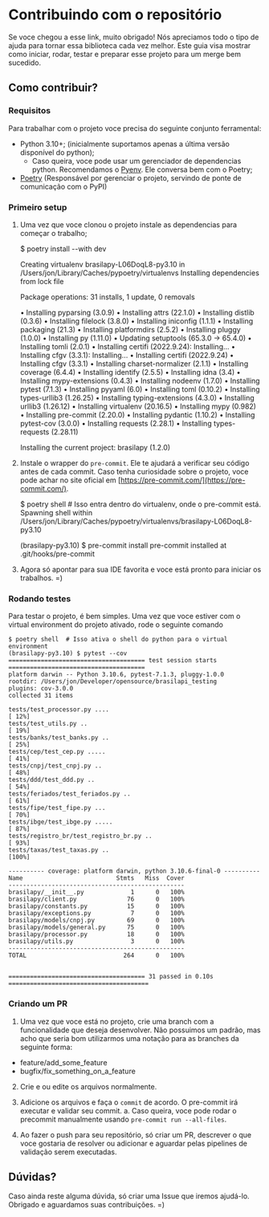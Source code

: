 # Contribuindo com o repositório

Se voce chegou a esse link, muito obrigado! Nós apreciamos todo o tipo de ajuda para tornar essa biblioteca cada vez melhor.
Este guia visa mostrar como iniciar, rodar, testar e preparar esse projeto para um merge bem sucedido.

## Como contribuir?

### Requisitos
Para trabalhar com o projeto voce precisa do seguinte conjunto ferramental:
* Python 3.10+; (inicialmente suportamos apenas a última versão disponível do python);
  * Caso queira, voce pode usar um gerenciador de dependencias python. Recomendamos o [Pyenv](https://github.com/pyenv/pyenv). Ele conversa bem com o Poetry;
* [Poetry](https://python-poetry.org/) (Responsável por gerenciar o projeto, servindo de ponte de comunicação com o PyPI)

### Primeiro setup
1. Uma vez que voce clonou o projeto instale as dependencias para começar o trabalho;


    $ poetry install --with dev

    Creating virtualenv brasilapy-L06DoqL8-py3.10 in /Users/jon/Library/Caches/pypoetry/virtualenvs
    Installing dependencies from lock file

    Package operations: 31 installs, 1 update, 0 removals

    • Installing pyparsing (3.0.9)
    • Installing attrs (22.1.0)
    • Installing distlib (0.3.6)
    • Installing filelock (3.8.0)
    • Installing iniconfig (1.1.1)
    • Installing packaging (21.3)
    • Installing platformdirs (2.5.2)
    • Installing pluggy (1.0.0)
    • Installing py (1.11.0)
    • Updating setuptools (65.3.0 -> 65.4.0)
    • Installing tomli (2.0.1)
    • Installing certifi (2022.9.24): Installing...
    • Installing cfgv (3.3.1): Installing...
    • Installing certifi (2022.9.24)
    • Installing cfgv (3.3.1)
    • Installing charset-normalizer (2.1.1)
    • Installing coverage (6.4.4)
    • Installing identify (2.5.5)
    • Installing idna (3.4)
    • Installing mypy-extensions (0.4.3)
    • Installing nodeenv (1.7.0)
    • Installing pytest (7.1.3)
    • Installing pyyaml (6.0)
    • Installing toml (0.10.2)
    • Installing types-urllib3 (1.26.25)
    • Installing typing-extensions (4.3.0)
    • Installing urllib3 (1.26.12)
    • Installing virtualenv (20.16.5)
    • Installing mypy (0.982)
    • Installing pre-commit (2.20.0)
    • Installing pydantic (1.10.2)
    • Installing pytest-cov (3.0.0)
    • Installing requests (2.28.1)
    • Installing types-requests (2.28.11)

    Installing the current project: brasilapy (1.2.0)

2. Instale o wrapper do `pre-commit`. Ele te ajudará a verificar seu código antes de cada commit. Caso tenha curiosidade sobre o projeto, voce pode achar no site oficial em [https://pre-commit.com/](https://pre-commit.com/).


    $ poetry shell  # Isso entra dentro do virtualenv, onde o pre-commit está.
    Spawning shell within /Users/jon/Library/Caches/pypoetry/virtualenvs/brasilapy-L06DoqL8-py3.10

    (brasilapy-py3.10) $ pre-commit install
    pre-commit installed at .git/hooks/pre-commit


3. Agora só apontar para sua IDE favorita e voce está pronto para iniciar os trabalhos. =)

### Rodando testes

Para testar o projeto, é bem simples. Uma vez que voce estiver com o virtual environment do projeto ativado, rode o seguinte comando


    $ poetry shell  # Isso ativa o shell do python para o virtual environment
    (brasilapy-py3.10) $ pytest --cov
    ====================================== test session starts ======================================
    platform darwin -- Python 3.10.6, pytest-7.1.3, pluggy-1.0.0
    rootdir: /Users/jon/Developer/opensource/brasilapi_testing
    plugins: cov-3.0.0
    collected 31 items

    tests/test_processor.py ....                                                              [ 12%]
    tests/test_utils.py ..                                                                    [ 19%]
    tests/banks/test_banks.py ..                                                              [ 25%]
    tests/cep/test_cep.py .....                                                               [ 41%]
    tests/cnpj/test_cnpj.py ..                                                                [ 48%]
    tests/ddd/test_ddd.py ..                                                                  [ 54%]
    tests/feriados/test_feriados.py ..                                                        [ 61%]
    tests/fipe/test_fipe.py ...                                                               [ 70%]
    tests/ibge/test_ibge.py .....                                                             [ 87%]
    tests/registro_br/test_registro_br.py ..                                                  [ 93%]
    tests/taxas/test_taxas.py ..                                                              [100%]

    ---------- coverage: platform darwin, python 3.10.6-final-0 ----------
    Name                          Stmts   Miss  Cover
    -------------------------------------------------
    brasilapy/__init__.py             1      0   100%
    brasilapy/client.py              76      0   100%
    brasilapy/constants.py           15      0   100%
    brasilapy/exceptions.py           7      0   100%
    brasilapy/models/cnpj.py         69      0   100%
    brasilapy/models/general.py      75      0   100%
    brasilapy/processor.py           18      0   100%
    brasilapy/utils.py                3      0   100%
    -------------------------------------------------
    TOTAL                           264      0   100%


    ====================================== 31 passed in 0.10s =======================================

### Criando um PR

1. Uma vez que voce está no projeto, crie uma branch com a funcionalidade que deseja desenvolver. Não possuimos um padrão, mas acho que seria bom utilizarmos uma notação para as branches da seguinte forma:

* feature/add_some_feature
* bugfix/fix_something_on_a_feature

2. Crie e ou edite os arquivos normalmente.
3. Adicione os arquivos e faça o `commit` de acordo. O pre-commit irá executar e validar seu commit.
   a. Caso queira, voce pode rodar o precommit manualmente usando `pre-commit run --all-files`.

4. Ao fazer o push para seu repositório, só criar um PR, descrever o que voce gostaria de resolver ou adicionar e aguardar pelas pipelines de validação serem executadas.

## Dúvidas?
Caso ainda reste alguma dúvida, só criar uma Issue que iremos ajudá-lo.
Obrigado e aguardamos suas contribuições. =)
